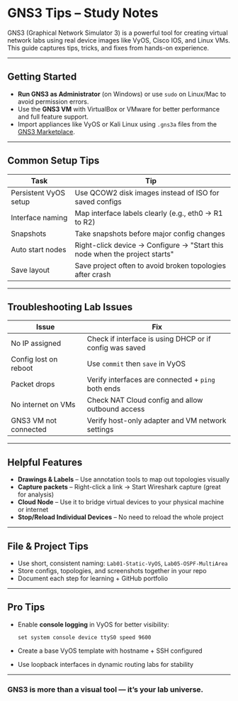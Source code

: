 #  GNS3 Tips – Study Notes

GNS3 (Graphical Network Simulator 3) is a powerful tool for creating virtual network labs using real device images like VyOS, Cisco IOS, and Linux VMs. This guide captures tips, tricks, and fixes from hands-on experience.

---

##  Getting Started

-  **Run GNS3 as Administrator** (on Windows) or use `sudo` on Linux/Mac to avoid permission errors.
-  Use the **GNS3 VM** with VirtualBox or VMware for better performance and full feature support.
-  Import appliances like VyOS or Kali Linux using `.gns3a` files from the [GNS3 Marketplace](https://gns3.com/marketplace).

---

##  Common Setup Tips

| Task | Tip |
|------|-----|
| Persistent VyOS setup | Use QCOW2 disk images instead of ISO for saved configs |
| Interface naming | Map interface labels clearly (e.g., eth0 → R1 to R2) |
| Snapshots | Take snapshots before major config changes |
| Auto start nodes | Right-click device → Configure → "Start this node when the project starts" |
| Save layout | Save project often to avoid broken topologies after crash |

---

##  Troubleshooting Lab Issues

| Issue | Fix |
|-------|-----|
| No IP assigned | Check if interface is using DHCP or if config was saved |
| Config lost on reboot | Use `commit` then `save` in VyOS |
| Packet drops | Verify interfaces are connected + `ping` both ends |
| No internet on VMs | Check NAT Cloud config and allow outbound access |
| GNS3 VM not connected | Verify host-only adapter and VM network settings |

---

##  Helpful Features

-  **Drawings & Labels** – Use annotation tools to map out topologies visually
-  **Capture packets** – Right-click a link → Start Wireshark capture (great for analysis)
-  **Cloud Node** – Use it to bridge virtual devices to your physical machine or internet
-  **Stop/Reload Individual Devices** – No need to reload the whole project

---

##  File & Project Tips

-  Use short, consistent naming: `Lab01-Static-VyOS`, `Lab05-OSPF-MultiArea`
-  Store configs, topologies, and screenshots together in your repo
-  Document each step for learning + GitHub portfolio

---

##  Pro Tips

- Enable **console logging** in VyOS for better visibility:
  ```
  set system console device ttyS0 speed 9600
  ```
- Create a base VyOS template with hostname + SSH configured

- Use loopback interfaces in dynamic routing labs for stability

---

###  GNS3 is more than a visual tool — it’s your lab universe.








  
